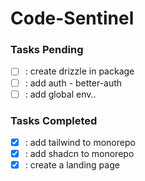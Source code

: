 # Code-Sentinel

### Tasks Pending

- [ ] : create drizzle in package
- [ ] : add auth - better-auth
- [ ] : add global env..

### Tasks Completed

- [x] : add tailwind to monorepo
- [x] : add shadcn to monorepo
- [x] : create a landing page

